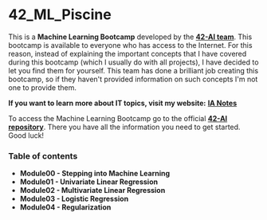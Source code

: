 # 42_ML_Piscine

This is a **Machine Learning Bootcamp** developed by the [**42-AI team**](https://www.42ai.fr). This bootcamp is available to everyone who has access to the Internet. For this reason, instead of explaining the important concepts that I have covered during this bootcamp (which I usually do with all projects), I have decided to let you find them for yourself. This team has done a brilliant job creating this bootcamp, so if they haven't provided information on such concepts I'm not one to provide them.

**If you want to learn more about IT topics, visit my website:** [**IA Notes**](https://ia-notes.com/)

To access the Machine Learning Bootcamp go to the official [**42-AI repository**](https://github.com/42-AI/bootcamp_machine-learning). There you have all the information you need to get started. Good luck!

### Table of contents
- **Module00 - Stepping into Machine Learning**
- **Module01 - Univariate Linear Regression**
- **Module02 - Multivariate Linear Regression**
- **Module03 - Logistic Regression**
- **Module04 - Regularization**
